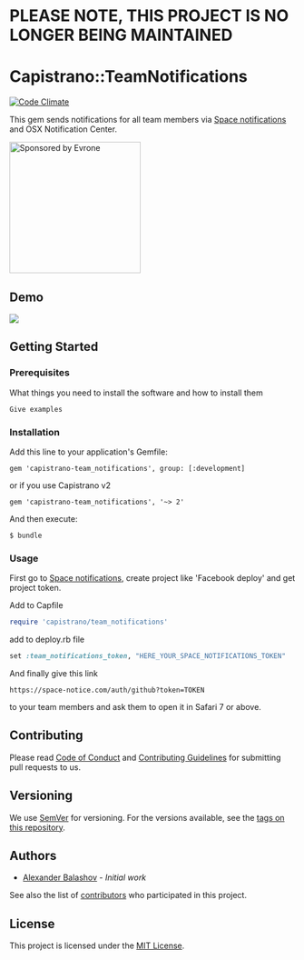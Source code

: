 # PLEASE NOTE, THIS PROJECT IS NO LONGER BEING MAINTAINED
# Capistrano::TeamNotifications

[![Code Climate](https://codeclimate.com/github/evrone/capistrano-team_notifications.png)](https://codeclimate.com/github/evrone/capistrano-team_notifications)

This gem sends notifications for all team members via [Space notifications](https://space-notice.com/) 
and OSX Notification Center.

<a href="https://evrone.com/?utm_source=github.com">
  <img src="https://evrone.com/logo/evrone-sponsored-logo.png"
       alt="Sponsored by Evrone" width="231">
</a>

## Demo

![](images/screenshot.png)

## Getting Started
### Prerequisites

What things you need to install the software and how to install them

```
Give examples
```

### Installation

Add this line to your application's Gemfile:

    gem 'capistrano-team_notifications', group: [:development]

or if you use Capistrano v2

    gem 'capistrano-team_notifications', '~> 2'

And then execute:

    $ bundle
    
### Usage

First go to [Space notifications](https://space-notice.com/), create project like 'Facebook deploy' and get project token.

Add to Capfile

```ruby
require 'capistrano/team_notifications'
```

add to deploy.rb file

```ruby
set :team_notifications_token, "HERE_YOUR_SPACE_NOTIFICATIONS_TOKEN"
```

And finally give this link

    https://space-notice.com/auth/github?token=TOKEN

to your team members and ask them to open it in Safari 7 or above.

## Contributing

Please read [Code of Conduct](CODE-OF-CONDUCT.md) and [Contributing Guidelines](CONTRIBUTING.md) 
for submitting pull requests to us.

## Versioning

We use [SemVer](http://semver.org/) for versioning. For the versions available, 
see the [tags on this repository](https://github.com/evrone/capistrano-team_notifications/tags). 

## Authors

* [Alexander Balashov](https://github.com/divineforest) - *Initial work*

See also the list of [contributors](https://github.com/evrone/capistrano-team_notifications/contributors) who participated in this project.

## License

This project is licensed under the [MIT License](LICENSE).
